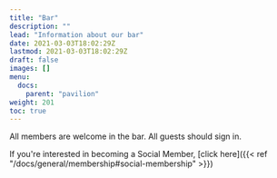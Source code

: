 ```yaml
---
title: "Bar"
description: ""
lead: "Information about our bar"
date: 2021-03-03T18:02:29Z
lastmod: 2021-03-03T18:02:29Z
draft: false
images: []
menu: 
  docs:
    parent: "pavilion"
weight: 201
toc: true
---
```


All members are welcome in the bar. All guests should sign in.

If you're interested in becoming a Social Member, [click here]({{< ref "/docs/general/membership#social-membership" >}})